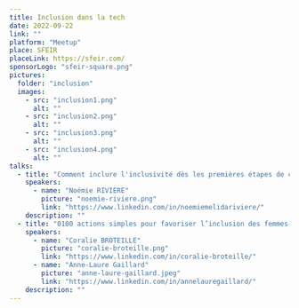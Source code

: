```yaml
---
title: Inclusion dans la tech
date: 2022-09-22
link: ""
platform: "Meetup"
place: SFEIR
placeLink: https://sfeir.com/
sponsorLogo: "sfeir-square.png"
pictures:
  folder: "inclusion"
  images:
    - src: "inclusion1.png"
      alt: ""
    - src: "inclusion2.png"
      alt: ""
    - src: "inclusion3.png"
      alt: ""
    - src: "inclusion4.png"
      alt: ""
talks:
  - title: "Comment inclure l'inclusivité dès les premières étapes de conception d'un produit ou d'un service digital ?"
    speakers:
      - name: "Noémie RIVIERE"
        picture: "noemie-riviere.png"
        link: "https://www.linkedin.com/in/noemiemelidariviere/"
    description: ""
  - title: "0100 actions simples pour favoriser l’inclusion des femmes dans la tech"
    speakers:
      - name: "Coralie BROTEILLE"
        picture: "coralie-broteille.png"
        link: "https://www.linkedin.com/in/coralie-broteille/"
      - name: "Anne-Laure Gaillard"
        picture: "anne-laure-gaillard.jpeg"
        link: "https://www.linkedin.com/in/annelauregaillard/"
    description: ""
---
```


